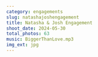 ```yaml
---
category: engagements
slug: natashajoshengagement
title: Natasha & Josh Engagement
shoot_date: 2024-05-30
total_photos: 63
music: BiggerThanLove.mp3
img_ext: jpg
---
```

